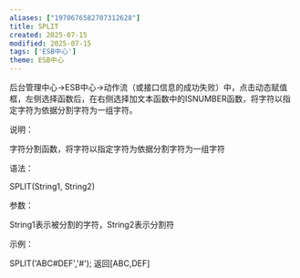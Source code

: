 ```yaml
---
aliases: ["1970676582707312628"]
title: SPLIT
created: 2025-07-15
modified: 2025-07-15
tags: ['ESB中心']
theme: ESB中心
---
```


后台管理中心->ESB中心->动作流（或接口信息的成功失败）中，点击动态赋值框，左侧选择函数后，在右侧选择加文本函数中的ISNUMBER函数，将字符以指定字符为依据分割字符为一组字符。

说明：

字符分割函数，将字符以指定字符为依据分割字符为一组字符

语法：

SPLIT(String1, String2)

参数：

String1表示被分割的字符，String2表示分割符

示例：

SPLIT('ABC#DEF','#'); 返回[ABC,DEF]
